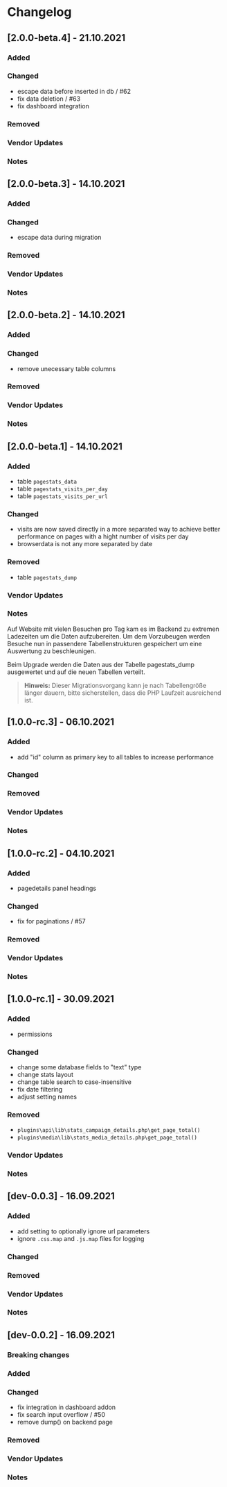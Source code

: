 # Changelog

## [2.0.0-beta.4] - 21.10.2021

### Added

### Changed
- escape data before inserted in db / #62 
- fix data deletion / #63
- fix dashboard integration

### Removed

### Vendor Updates

### Notes

## [2.0.0-beta.3] - 14.10.2021

### Added

### Changed
- escape data during migration

### Removed

### Vendor Updates

### Notes

## [2.0.0-beta.2] - 14.10.2021

### Added

### Changed
- remove unecessary table columns

### Removed

### Vendor Updates

### Notes

## [2.0.0-beta.1] - 14.10.2021

### Added
- table ``pagestats_data``
- table ``pagestats_visits_per_day``
- table ``pagestats_visits_per_url``

### Changed
- visits are now saved directly in a more separated way to achieve better performance on pages with a hight number of visits per day
- browserdata is not any more separated by date

### Removed
- table ``pagestats_dump``

### Vendor Updates

### Notes
Auf Website mit vielen Besuchen pro Tag kam es im Backend zu extremen Ladezeiten um die Daten aufzubereiten.
Um dem Vorzubeugen werden Besuche nun in passendere Tabellenstrukturen gespeichert um eine Auswertung zu beschleunigen.

Beim Upgrade werden die Daten aus der Tabelle pagestats_dump ausgewertet und auf die neuen Tabellen verteilt.
> **Hinweis:** Dieser Migrationsvorgang kann je nach Tabellengröße länger dauern, bitte sicherstellen, dass die PHP Laufzeit ausreichend ist.

## [1.0.0-rc.3] - 06.10.2021

### Added
- add "id" column as primary key to all tables to increase performance

### Changed

### Removed

### Vendor Updates

### Notes

## [1.0.0-rc.2] - 04.10.2021

### Added
- pagedetails panel headings

### Changed
- fix for paginations / #57

### Removed

### Vendor Updates

### Notes

## [1.0.0-rc.1] - 30.09.2021

### Added
- permissions

### Changed
- change some database fields to "text" type
- change stats layout
- change table search to case-insensitive
- fix date filtering
- adjust setting names

### Removed
- ``plugins\api\lib\stats_campaign_details.php\get_page_total()``
- ``plugins\media\lib\stats_media_details.php\get_page_total()``

### Vendor Updates

### Notes

## [dev-0.0.3] - 16.09.2021

### Added
- add setting to optionally ignore url parameters
- ignore `.css.map` and `.js.map` files for logging

### Changed

### Removed

### Vendor Updates

### Notes


## [dev-0.0.2] - 16.09.2021

### Breaking changes

### Added

### Changed
- fix integration in dashboard addon
- fix search input overflow / #50
- remove dump() on backend page

### Removed

### Vendor Updates

### Notes
